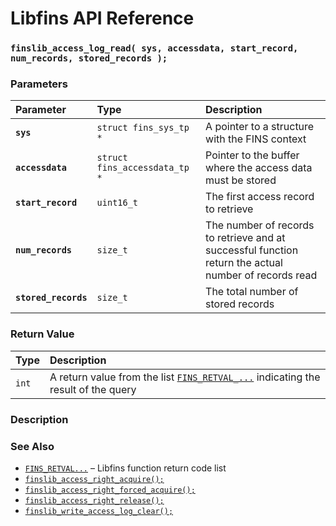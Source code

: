 # Libfins API Reference

### `finslib_access_log_read( sys, accessdata, start_record, num_records, stored_records );`

### Parameters

| Parameter | Type | Description |
| :--- | :--- | :--- |
|**`sys`**|`struct fins_sys_tp *`|A pointer to a structure with the FINS context|
|**`accessdata`**|`struct fins_accessdata_tp *`|Pointer to the buffer where the access data must be stored|
|**`start_record`**|`uint16_t`|The first access record to retrieve|
|**`num_records`**|`size_t`|The number of records to retrieve and at successful function return the actual number of records read|
|**`stored_records`**|`size_t`|The total number of stored records|

### Return Value

| Type | Description |
| :--- | :--- |
|`int`|A return value from the list [`FINS_RETVAL_...`](FINS_RETVAL.md) indicating the result of the query|

### Description

### See Also

* [`FINS_RETVAL...`](FINS_RETVAL.md) &ndash; Libfins function return code list
* [`finslib_access_right_acquire();`](finslib_access_right_acquire.md)
* [`finslib_access_right_forced_acquire();`](finslib_access_right_forced_acquire.md)
* [`finslib_access_right_release();`](finslib_access_right_release.md)
* [`finslib_write_access_log_clear();`](finslib_write_access_log_clear.md)
